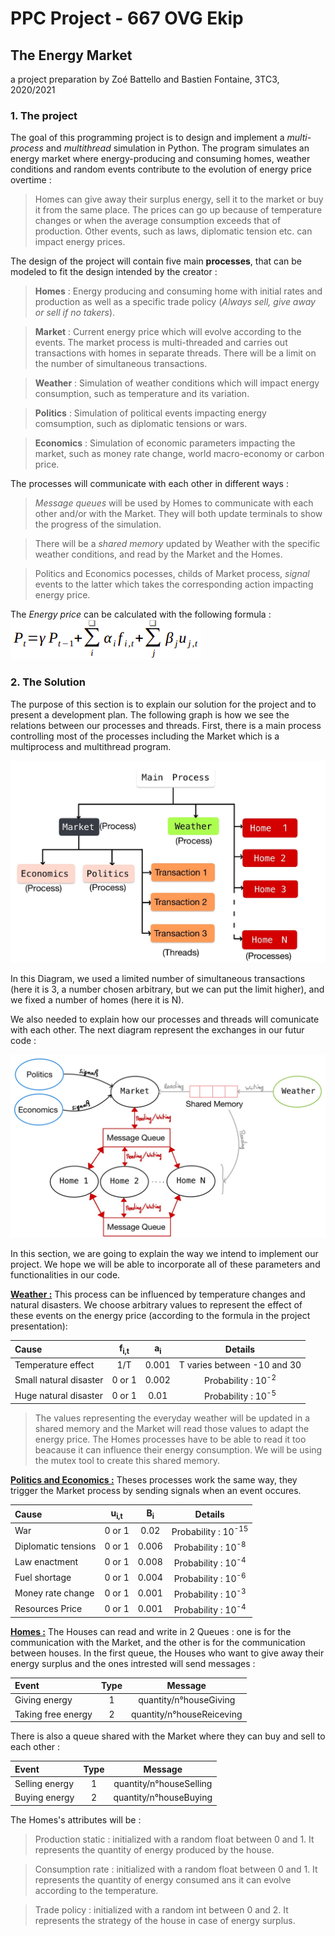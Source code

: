 
# PPC Project - 667 OVG Ekip

## The	Energy	Market 

a project preparation by Zoé Battello and Bastien Fontaine, 3TC3, 2020/2021

### 1. The project
The goal of this programming project is to design and implement a *multi-process* and *multithread* simulation in Python. The program simulates an energy market where energy-producing and consuming homes, weather conditions and random events contribute to the evolution of energy price overtime :
> Homes can give away their surplus energy, sell it to the market or buy it from the same place. The prices can go up because of temperature changes or when the average consumption exceeds that of production. Other events, such as laws, diplomatic tension etc. can impact energy prices.

The design of the project will contain five main **processes**, that can be modeled to fit the design intended by the creator :
> **Homes** : Energy producing and consuming home with initial rates and production as well as a specific trade policy (*Always sell, give away or sell if no takers*).

> **Market** : Current energy price which will evolve according to the events. The market process is multi-threaded and carries out transactions with homes in separate threads. There will be a limit on the number of simultaneous transactions.

> **Weather** : Simulation of weather conditions which will impact energy consumption, such as temperature and its variation.

> **Politics** : Simulation of political events impacting energy comsumption, such as diplomatic tensions or wars.

> **Economics** : Simulation of economic parameters impacting the market, such as money rate change, world macro-economy or carbon price.

The processes will communicate with each other in different ways :
> *Message queues* will be used by Homes to communicate with each other and/or with the Market. They will both update terminals to show the progress of the simulation. 

> There will be a *shared memory* updated by Weather with the specific weather conditions, and read by the Market and the Homes.

> Politics and Economics pocesses, childs of Market process, *signal* events to the latter which takes the corresponding action impacting energy price.

The *Energy price* can be calculated with the following formula : ![Image Formula](/images/formula.png)

### 2. The Solution

The purpose of this section is to explain our solution for the project and to present a development plan. The following graph is how we see the relations between our processes and threads. First, there is a main process controlling most of the processes including the Market which is a multiprocess and multithread program. 

![Graph 1](/images/Diagram1.jpg?raw=true "Processes and threads organization")

In this Diagram, we used a limited number of simultaneous transactions (here it is 3, a number chosen arbitrary, but we can put the limit higher), and we fixed a number of homes (here it is N).

We also needed to explain how our processes and threads will comunicate with each other. The next diagram represent the exchanges in our futur code :

![Graph 2](/images/Diagram3.jpg?raw=true "Processes communication")
 
In this section, we are going to explain the way we intend to implement our project. We hope we will be able to incorporate all of these parameters and functionalities in our code. 
 
**<ins>Weather :</ins>** This process can be influenced by temperature changes and natural disasters. We choose arbitrary values to represent the effect of these events on the energy price (according to the formula in the project presentation):

| Cause | f<sub>i,t</sub> | a<sub>i</sub> | Details |
| :--- | :---: | :---: | :---: |
| Temperature effect | 1/T | 0.001 | T varies between -10 and 30 |
| Small natural disaster | 0 or 1  | 0.002 | Probability : 10<sup>-2</sup> |
| Huge natural disaster | 0 or 1  | 0.01 | Probability : 10<sup>-5</sup> |
 
> The values representing the everyday weather will be updated in a shared memory and the Market will read those values to adapt the energy price. The Homes processes have to be able to read it too beacause it can influence their energy consumption. We will be using the mutex tool to create this shared memory.

**<ins>Politics and Economics :</ins>** Theses processes work the same way, they trigger the Market process by sending signals when an event occures.

| Cause | u<sub>i,t</sub> | B<sub>i</sub> | Details |
| :---- | :----: | :----: | :----: |
| War | 0 or 1 | 0.02 | Probability : 10<sup>-15</sup>|
| Diplomatic tensions | 0 or 1  | 0.006 | Probability : 10<sup>-8</sup> |
| Law enactment | 0 or 1  | 0.008 | Probability : 10<sup>-4</sup> |
| Fuel shortage | 0 or 1  | 0.004 | Probability : 10<sup>-6</sup> |
| Money rate change | 0 or 1  | 0.001 | Probability : 10<sup>-3</sup> |
| Resources Price | 0 or 1  | 0.001 | Probability : 10<sup>-4</sup> |


**<ins>Homes :</ins>** The Houses can read and write in 2 Queues : one is for the communication with the Market, and the other is for the communication between houses. In the first queue, the Houses who want to give away their energy surplus and the ones intrested will send messages :

| Event | Type | Message | 
| :---- | :----: | :----: | 
| Giving energy | 1 | quantity/n°houseGiving | 
| Taking free energy | 2 | quantity/n°houseReiceving | 

There is also a queue shared with the Market where they can buy and sell to each other :

| Event | Type | Message | 
| :---- | :----: | :----: | 
| Selling energy | 1 | quantity/n°houseSelling | 
| Buying energy | 2 | quantity/n°houseBuying | 

The Homes's attributes will be : 

> Production static : initialized with a random float between 0 and 1. It represents the quantity of energy produced by the house.

> Consumption rate : initialized with a random float between 0 and 1. It represents the quantity of energy consumed ans it can evolve according to the temperature.

> Trade policy : initialized with a random int between 0 and 2. It represents the strategy of the house in case of energy surplus.







  




